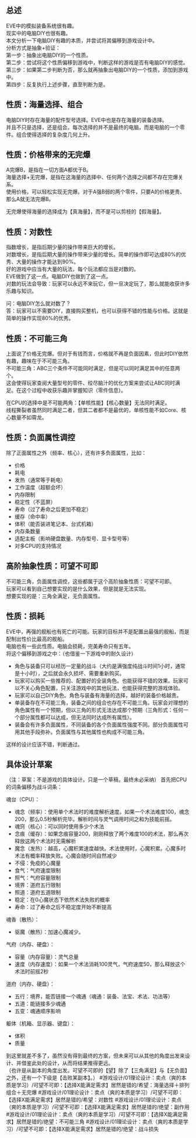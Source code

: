 ## 总述
EVE中的模拟装备系统很有趣。  
现实中的电脑DIY也很有趣。  
本文分析一下电脑DIY有趣的本质，并尝试将其偏移到游戏设计中。  
分析方式是抽象+验证：  
第一步：抽象出电脑DIY的一个性质。  
第二步：尝试将这个性质偏移到游戏中，判断这样的游戏是否有电脑DIY的感觉。  
第三步：如果第二步判断为否，那么就再抽象出电脑DIY的一个性质，添加到游戏中。  
第四步：反复执行上述步骤，直至判断为是。  
## 性质：海量选择、组合
电脑DIY时存在海量的配件型号选择。EVE中也是存在海量的装备选择。  
并且不只是选择，还是组合。每次选择的并不是最终的电脑，而是电脑的一个零件。组合使得选择的复杂度几何上升。
## 性质：价格带来的无完爆
A完爆B，是指在一切方面A都优于B。  
海量选择+无完爆，是指在这海量的选择中、任何两个选择之间都不存在完爆关系。  
使用价格，可以轻松实现无完爆。对于A强B弱的两个零件，只要A的价格更贵、那么A就无法完爆B。  

无完爆使得海量的选择成为【真海量】，而不是可以剪枝的【假海量】。
## 性质：对数性
指数增长，是指后期少量的操作带来巨大的增长。  
对数增长，是指后期大量的操作带来少量的增长。简单的操作即可达成80%的优秀、大量的操作才能达到90%。  
好的游戏中应当有大量的玩法，每个玩法都应当是对数的。  
EVE做到了这一点。电脑DIY也做到了这一点。  
对数的玩法会导致：玩家可以永远不来玩它，但一旦决定玩了，那么就能收获许多乐趣与知识。  

问：电脑DIY怎么就对数了？  
答：玩家可以不需要DIY，直接购买整机，也可以获得不错的性能与价格。这就是简单的操作实现80%的优秀。
## 性质：不可能三角
上面说了价格无完爆。但对于有钱而言，价格就不再是负面因素，但此时DIY依然有趣，趣味在于不可能三角。  
不可能三角：ABC三个条件不可能同时满足，但是可以同时满足其中的任意两个。  
这会使得玩家查阅大量型号的零件、绞尽脑汁的优化方案来尝试让ABC同时满足。在这个过程中收获乐趣并掌握知识（零件信息）。  

在CPU的选择中是不可能两角：【单核性能】【核心数量】无法同时满足。  
线程撕裂者虽然同时满足二者，但其二者都不是最优的，单核性能不如Core、核心数量不如霄龙。  
## 性质：负面属性调控
除了正面属性之外（频率、核心），还有许多负面属性，比如：  
- 价格  
- 耗电  
- 发热（通常等于耗电）  
- 工作温度（超额会坏）  
- 内存限制  
- 稳定性（不蓝屏）  
- 寿命（过了寿命之后更加不稳定）  
- 缓存（命中率）  
- 体积（能否装进笔记本、台式机箱）  
- 内存条数量  
- 适配主板（影响硬盘数量、内存型号、显卡型号等）  
- 对多CPU的支持情况  
## 高阶抽象性质：可望不可即
不可能三角，负面属性调控，这些都属于这个高阶抽象性质：可望不可即。  
玩家可以看到自己想要实现的是什么效果，但是就是无法实现。  
想要实现的是：三角全满足，无负面属性。  
## 性质：损耗
EVE中，再强的舰船也有死亡的可能。玩家的目标并不是配置出最强的舰船，而是配制出性价比最高的舰船。  
电脑也有一些此性质。电脑会损耗，完美寿命只有五年。  
将这个偏移到游戏之中：（也借鉴一下游戏中的耐久设计）  

- 角色与装备只可以经历一定量的战斗（大约是满强度纯战斗时间1小时，通常是十小时），之后就会永久损坏、需要重新购买。  
- 玩家可以购买一些推荐的、配置好的全装角色。也能获得不错的效果。玩家可以不关心角色配置，只关注游戏中的其他玩法，也能获得完整的游戏体验。  
- 玩家可以自己DIY角色。角色与装备有海量的选择，越好的装备价格越贵。  
- 单装备存在不可能三角，装备之间的组合也存在不可能三角。玩家会对理想的角色属性有一个预期，但以三角的形式无法达成那个预期（三角形式：任何一个部分属性都可以达成，但无法同时达成所有属性）。  
- 装备会有许多负面属性，不同装备的各个负面属性强度不同。部分负面属性可用其他手段弥补。负面属性与其他属性也构成不可能三角。  

这样的设计应该不错，判断通过。
## 具体设计草案
（注：草案：不是游戏的具体设计。只是一个草稿，最终未必采纳）
首先把CPU的词条偏移为战斗词条：

魂台（CPU）：  
- 魂念（频率）：使用单个术法时的难度解析速度。如果一个术法难度100，魂念200，那么0.5秒解析完毕。解析时间与灵气调用时间之和为技能前摇。  
- 魂窍（核心）：可以同时使用多少个术法  
- 念痕（缓存）：如果念痕容量200，刚刚释放了两个难度100的术法，那么再次释放这两个术法时无需解析  
- 魔念（发热）：越高，心魔积累速度越快。术法使用时，心魔积累。心魔多时术法有概率释放失败。心魔会随时间自然减少  
- 不侵：免疫的心魔量  
- 食气：气府速度限制  
- 照气：气府容量限制  
- 境界：道府五行限制  
- 照道：道府五道限制  
- 稳定：在0心魔状态下依然术法失败的概率  
- 寿命：过了寿命之后不稳定度开始不断提高  

魂香（散热）：  
- 驱魔（散热）：加速心魔减少。

气府（内存、硬盘）：  
- 容量（内存容量）：灵气总量  
- 速度（内存速度）：如果一个术法消耗100灵气，气府速度50，那么释放这个术法时前摇2秒

道府（内存、硬盘）：  
- 五行：境界，能否链接一个魂通（魂通：装备、法宝、术法、功法等）  
- 五道：能链接多少魂通  
- 五变：魂通顺序影响

躯体（机箱、显示器、键盘）：  
- 体积 
- 质量

到这里就差不多了，虽然没有得到最终的方案，但未来可以从其他的角度出发来设计、并借鉴此处的设计，从而将结果推得更远。  
（也许是从副本的角度出发。可望不可即的【望】除了【三角满足】与【无负面】之外，还有一个下级是【击败某副本】。）
#游戏设计/01理论设计：卖点（爽的本质是学习）/可望不可即：【选择X能满足需求】居然是错的/希望：海量选择＋排列组合＋无完爆
#游戏设计/01理论设计：卖点（爽的本质是学习）/可望不可即：【选择X能满足需求】居然是错的/希望：对数性
#游戏设计/01理论设计：卖点（爽的本质是学习）/可望不可即：【选择X能满足需求】居然是错的/绝望：副作用
#游戏设计/01理论设计：卖点（爽的本质是学习）/可望不可即：【选择X能满足需求】居然是错的/绝望：不可能三角
#游戏设计/01理论设计：卖点（爽的本质是学习）/可望不可即：【选择X能满足需求】居然是错的/绝望：战斗损失